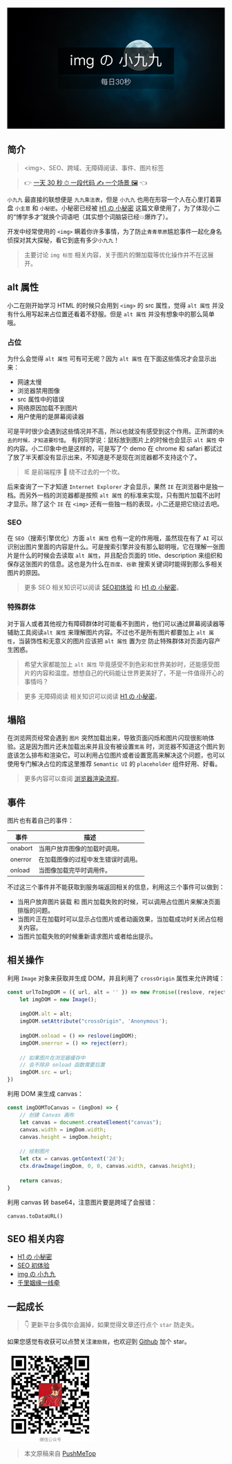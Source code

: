<!-- # img の 小九九 -->

![封面](https://raw.githubusercontent.com/pushmetop/resource/master/30-seconds-for-everyday/img-tag/poster.png)

## 简介

> &lt;img&gt;、SEO、跨域、无障碍阅读、事件、图片标签

> 👉 [一天 30 秒 ⏱ 一段代码 ✍️ 一个场景 🖼](https://github.com/pushmetop/30-seconds-for-everyday) 👈

`小九九` 最直接的联想便是 `九九乘法表`，但是 `小九九` 也用在形容一个人在心里打着算盘 `小主意` 和 `小秘密`。小秘密已经被 [H1 の 小秘密](https://github.com/pushmetop/30-seconds-for-everyday/blob/master/posts/heading.md) 这篇文章使用了，为了体现小二的“博学多才”就换个词语吧（其实想个词脑袋已经💥爆炸了）。

开发中经常使用的 `<img>` 瞒着你许多事情，为了防止`青青草原`尴尬事件一起化身名侦探对其大探秘，看它到底有多少`小九九`！

> 主要讨论 `img 标签` 相关内容，关于图片的懒加载等优化操作并不在这展开。

## alt 属性

小二在刚开始学习 HTML 的时候只会用到 `<img>` 的 src 属性，觉得 `alt 属性` 并没有什么用写起来占位置还看着不舒服。但是 `alt 属性` 并没有想象中的那么简单哦。

### 占位

为什么会觉得 `alt 属性` 可有可无呢？因为 `alt 属性` 在下面这些情况才会显示出来：

* 网速太慢
* 浏览器禁用图像
* src 属性中的错误
* 网络原因加载不到图片
* 用户使用的是屏幕阅读器

可是平时很少会遇到这些情况并不高，所以也就没有感受到这个作用。正所谓的`失去的时候，才知道要珍惜`。
有的同学说：鼠标放到图片上的时候也会显示 `alt 属性` 中的内容。小二印象中也是这样的，可是写了个 demo 在 chrome 和 safari 都试过了放了半天都没有显示出来，不知道是不是现在浏览器都不支持这个了。

> IE 是前端程序 🐒 绕不过去的一个坎。

后来查询了一下才知道 `Internet Explorer` 才会显示，果然 `IE` 在浏览器中是独一档。而另外一档的浏览器都是按照 `alt 属性` 的标准来实现，只有图片加载不出时才显示。除了这个 `IE` 在 `<img>` 还有一些独一档的表现，小二还是把它绕过去吧。

### SEO

在 `SEO`（搜索引擎优化）方面 `alt 属性` 也有一定的作用哦，虽然现在有了 `AI` 可以识别出图片里面的内容是什么。可是搜索引擎并没有那么聪明哦，它在理解一张图片是什么的时候会去读取 `alt 属性`，并且配合页面的 title、description 来组织和保存这张图片的信息。这也是为什么在`百度`、`谷歌` 搜索关键词时能得到那么多相关图片的原因。

> 更多 SEO 相关知识可以阅读 [SEO初体验](https://github.com/pushmetop/30-seconds-for-everyday/blob/master/posts/seo-101.md) 和 [H1 の 小秘密](https://github.com/pushmetop/30-seconds-for-everyday/blob/master/posts/heading.md)。

### 特殊群体

对于盲人或者其他视力有障碍群体时可能看不到图片，他们可以通过屏幕阅读器等辅助工具阅读`alt 属性` 来理解图片内容。不过也不是所有图片都要加上 `alt 属性`，当装饰性和无意义的图片应该把 `alt 属性` 置为`空` 防止特殊群体对页面内容产生困惑。


> 希望大家都能加上 `alt 属性` 毕竟感受不到色彩和世界美妙时，还能感受图片的内容和温度。想想自己的代码能让世界更美好了，不是一件值得开心的事情吗？

> 更多 无障碍阅读 相关知识可以阅读 [H1 の 小秘密](https://github.com/pushmetop/30-seconds-for-everyday/blob/master/posts/heading.md)。

## 塌陷

在浏览网页经常会遇到 `图片` 突然加载出来，导致页面闪烁和图片闪现很影响体验。这是因为图片还未加载出来并且没有被设置`宽高` 时，浏览器不知道这个图片到底该怎么排布和渲染它。可以利用占位图片或者设置宽高来解决这个问题，也可以使用专门解决占位的库这里推荐 `Semantic UI` 的 `placeholder` 组件好用、好看。

> 更多内容可以查阅 [浏览器渲染流程](https://juejin.im/search?query=浏览器渲染&type=all)。

## 事件

图片也有着自己的事件：

| 事件 | 描述 |
| --- | --- |
| onabort | 当用户放弃图像的加载时调用。|
| onerror | 在加载图像的过程中发生错误时调用。|
| onload | 当图像加载完毕时调用件。|

不过这三个事件并不能获取到服务端返回相关的信息，利用这三个事件可以做到：

* 当用户放弃图片装载 和 图片加载失败的时候，可以调用占位图片来解决页面排版的问题。
* 当图片正在加载时可以显示占位图片或者动画效果，当加载成功时关闭占位相关内容。
* 当图片加载失败的时候重新请求图片或者给出提示。

## 相关操作

利用 `Image` 对象来获取并生成 DOM，并且利用了 `crossOrigin` 属性来允许跨域：

```javascript
const urlToImgDOM = ({ url, alt = '' }) => new Promise((reslove, reject) => {
    let imgDOM = new Image();
    
    imgDOM.alt = alt;
    imgDOM.setAttribute("crossOrigin", 'Anonymous');
    
    imgDOM.onload = () => reslove(imgDOM);
    imgDOM.onerror = () => reject(err);
    
    // 如果图片在浏览器缓存中
    // 会不除非 onload 函数需要后置
    imgDOM.src = url;
})
```

利用 DOM 来生成 canvas：

```javascript
const imgDOMToCanvas = (imgDom) => {
    // 创建 Canvas 画布
    let canvas = document.createElement("canvas");
    canvas.width = imgDom.width;
    canvas.height = imgDom.height;
    
    // 绘制图片
    let ctx = canvas.getContext('2d');
    ctx.drawImage(imgDom, 0, 0, canvas.width, canvas.height);

    return canvas;
}
```

利用 canvas 转 base64，注意图片要是跨域了会报错：

```
canvas.toDataURL()
```

## SEO 相关内容

* [H1 の 小秘密](https://github.com/pushmetop/30-seconds-for-everyday/blob/master/posts/heading.md)
* [SEO 初体验](https://github.com/pushmetop/30-seconds-for-everyday/blob/master/posts/seo-101.md)
* [img の 小九九](https://github.com/pushmetop/30-seconds-for-everyday/blob/master/posts/img-tag.md)
* [千里姻缘一线牵](https://github.com/pushmetop/30-seconds-for-everyday/blob/master/posts/hyperlink.md)

## 一起成长

> 👇 更新平台多偶尔会漏掉，如果觉得文章还行点个 `star` 防走失。

如果您感觉有收获可以点赞关注`激励我`，也欢迎到 [Github](https://github.com/pushmetop/30-seconds-for-everyday) 加个 star。

![微信公众号](https://raw.githubusercontent.com/pushmetop/resource/master/donate/pushmetop.png)

> 本文原稿来自 [PushMeTop](https://github.com/pushmetop)